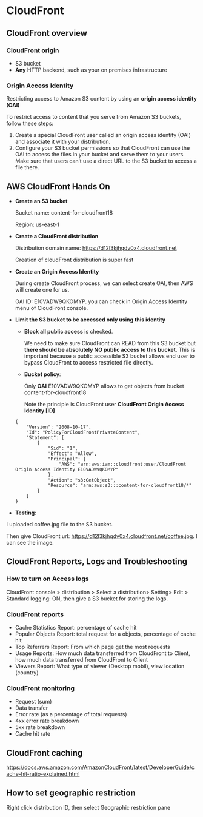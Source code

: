 # CloudFront

## CloudFront overview

### CloudFront origin 

* S3 bucket 
* **Any** HTTP backend, such as your on premises infrastructure

### Origin Access Identity

Restricting access to Amazon S3 content by using an **origin access identity (OAI)**

To restrict access to content that you serve from Amazon S3 buckets, follow these steps:

1. Create a special CloudFront user called an origin access identity (OAI) and associate it with your distribution.
2. Configure your S3 bucket permissions so that CloudFront can use the OAI to access the files in your bucket and serve them to your users. Make sure that users can’t use a direct URL to the S3 bucket to access a file there.

## AWS CloudFront Hands On
* **Create an S3 bucket**

  Bucket name: content-for-cloudfront18

  Region: us-east-1

* **Create a CloudFront distribution**

  Distribution domain name: https://d12l3kjhqdv0x4.cloudfront.net

  Creation of cloudFront distribution is super fast

* **Create an Origin Access Identity**

  During create CloudFront process, we can select create OAI, then AWS will create one for us. 

  OAI ID: E10VADW9QKOMYP. you can check in Origin Access Identity menu of CloudFront console. 

* **Limit the S3 bucket to be accessed only using this identity**

  - **Block all public access** is checked.

    We need to make sure CloudFront can READ from this S3 bucket but **there should be absolutely NO public access to this bucket**. This is important because a public accessible S3 bucket allows end user to bypass CloudFront to access restricted file directly.

  * **Bucket policy**: 

    Only **OAI** E10VADW9QKOMYP allows to get objects from bucket content-for-cloudfront18

    Note the principle is CloudFront user **CloudFront Origin Access Identity [ID]**

  ```
  {
      "Version": "2008-10-17",
      "Id": "PolicyForCloudFrontPrivateContent",
      "Statement": [
          {
              "Sid": "1",
              "Effect": "Allow",
              "Principal": {
                  "AWS": "arn:aws:iam::cloudfront:user/CloudFront Origin Access Identity E10VADW9QKOMYP"
              },
              "Action": "s3:GetObject",
              "Resource": "arn:aws:s3:::content-for-cloudfront18/*"
          }
      ]
  }
  ```

  

* **Testing**:

I uploaded coffee.jpg file to the S3 bucket.

Then give CloudFront url: https://d12l3kjhqdv0x4.cloudfront.net/coffee.jpg. I can see the image. 



## CloudFront Reports, Logs and Troubleshooting

### How to turn on Access logs

CloudFront console > distribution > Select a distribution> Setting> Edit > Standard logging: ON, then give a S3 bucket for storing the logs. 

### CloudFront reports

* Cache Statistics Report: percentage of cache hit
* Popular Objects Report: total request for a objects, percentage of cache hit
* Top Referrers Report: From which page get the most requests
* Usage Reports: How much data transferred from CloudFront to Client, how much data transferred from CloudFront to Client
* Viewers Report: What type of viewer (Desktop mobil), view location (country)

### CloudFront monitoring

* Request (sum)
* Data transfer
* Error rate (as a percentage of total requests)
* 4xx error rate breakdown 
* 5xx rate breakdown
* Cache hit rate

## CloudFront caching

https://docs.aws.amazon.com/AmazonCloudFront/latest/DeveloperGuide/cache-hit-ratio-explained.html



##  How to set geographic restriction

Right click distribution ID, then select Geographic restriction pane
